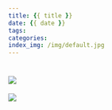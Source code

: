 ```yaml
---
title: {{ title }}
date: {{ date }}
tags:
categories:
index_img: /img/default.jpg
---
```


# ![](https://NothingLin.coding.net/p/picture/d/picture/git/raw/master/2020/12/29/20201229203912.png)

























![](https://NothingLin.coding.net/p/picture/d/picture/git/raw/master/2020/12/31/20201231121340.png)